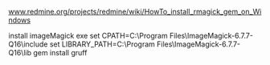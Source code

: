 



www.redmine.org/projects/redmine/wiki/HowTo_install_rmagick_gem_on_Windows

install imageMagick exe
set CPATH=C:\Program Files\ImageMagick-6.7.7-Q16\include
set LIBRARY_PATH=C:\Program Files\ImageMagick-6.7.7-Q16\lib
gem install gruff
